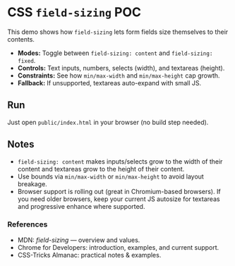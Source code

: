 # CSS `field-sizing` POC

This demo shows how `field-sizing` lets form fields size themselves to their contents.

- **Modes:** Toggle between `field-sizing: content` and `field-sizing: fixed`.
- **Controls:** Text inputs, numbers, selects (width), and textareas (height).
- **Constraints:** See how `min/max-width` and `min/max-height` cap growth.
- **Fallback:** If unsupported, textareas auto-expand with small JS.

## Run

Just open `public/index.html` in your browser (no build step needed).

## Notes

- `field-sizing: content` makes inputs/selects grow to the width of their content and textareas grow to the height of their content.
- Use bounds via `min/max-width` or `min/max-height` to avoid layout breakage.
- Browser support is rolling out (great in Chromium-based browsers). If you need older browsers, keep your current JS autosize for textareas and progressive enhance where supported.

### References

- MDN: *field-sizing* — overview and values.
- Chrome for Developers: introduction, examples, and current support.
- CSS-Tricks Almanac: practical notes & examples.

